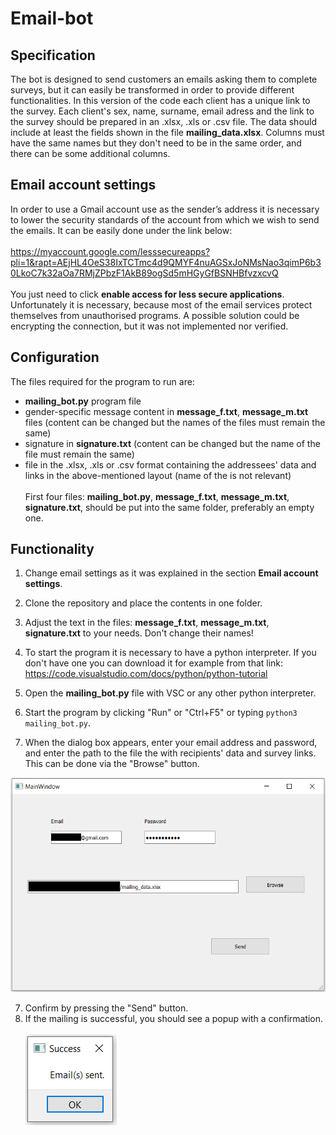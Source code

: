 # Email-bot
## Specification
The bot is designed to send customers an emails asking them to complete surveys, but it can easily be transformed in order to provide different functionalities.
In this version of the code each client has a unique link to the survey. Each client's sex, name, surname, email adress and the link to the survey should be prepared in an .xlsx, .xls or .csv file. The data should include at least the fields shown in the file **mailing_data.xlsx**. Columns must have the same names but they don't need to be in the same order, and there can be some additional columns.
## Email account settings
In order to use a Gmail account use as the sender’s address it is necessary to lower the security standards of the account from which we wish to send the emails.
It can be easily done under the link below:\
\
https://myaccount.google.com/lesssecureapps?pli=1&rapt=AEjHL4OeS38IxTCTmc4d9QMYF4nuAGSxJoNMsNao3qimP6b30LkoC7k32aOa7RMjZPbzF1AkB89ogSd5mHGyGfBSNHBfvzxcvQ \
\
You just need to click **enable access for less secure applications**.
Unfortunately it is necessary, because most of the email services protect themselves from unauthorised programs. A possible solution could be encrypting the connection, but it was not implemented nor verified.
## Configuration
The files required for the program to run are:
- **mailing_bot.py** program file
- gender-specific message content in **message_f.txt**, **message_m.txt** files (content can be changed but the names of the files must remain the same)
- signature in **signature.txt** (content can be changed but the name of the file must remain the same)
- file in the .xlsx, .xls or .csv format containing the addressees' data and links in the above-mentioned layout (name of the is not relevant)
\
\
First four files: **mailing_bot.py**, **message_f.txt**, **message_m.txt**, **signature.txt**, should be put into the same folder, preferably an empty one.
## Functionality
1. Change email settings as it was explained in the section **Email account settings**.
2. Clone the repository and place the contents in one folder.
3. Adjust the text in the files: **message_f.txt**, **message_m.txt**, **signature.txt** to your needs. Don't change their names!
4. To start the program it is necessary to have a python interpreter. If you don't have one you can download it for example from that link:
\
https://code.visualstudio.com/docs/python/python-tutorial

3. Open the **mailing_bot.py** file with VSC or any other python interpreter.
4. Start the program by clicking "Run" or "Ctrl+F5" or typing `python3 mailing_bot.py`.
5. When the dialog box appears, enter your email address and password, and enter the path to the file the with recipients' data and survey links. This can be done via the "Browse" button.

<img src = "images/MainWindow_image.png" width = "534" height = "343">

7. Confirm by pressing the "Send" button.
8. If the mailing is successful, you should see a popup with a confirmation.
\
\
![](images/Success_image.png)
